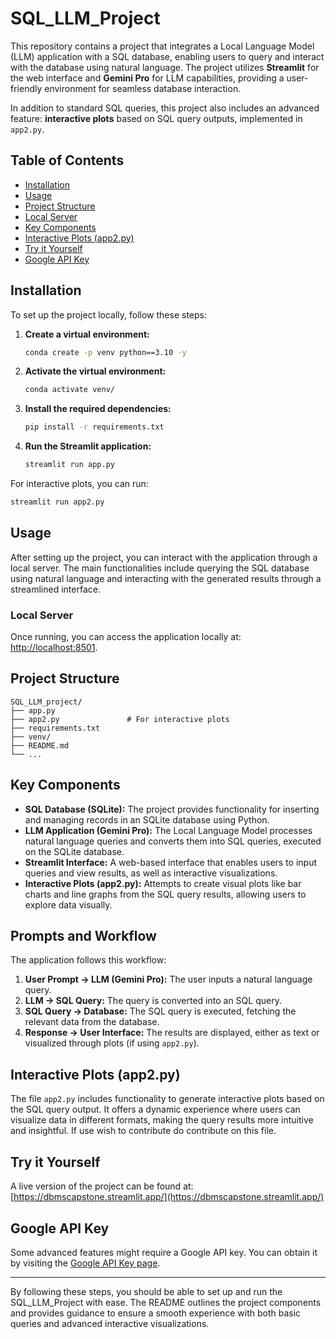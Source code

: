 # SQL_LLM_Project

This repository contains a project that integrates a Local Language Model (LLM) application with a SQL database, enabling users to query and interact with the database using natural language. The project utilizes **Streamlit** for the web interface and **Gemini Pro** for LLM capabilities, providing a user-friendly environment for seamless database interaction.

In addition to standard SQL queries, this project also includes an advanced feature: **interactive plots** based on SQL query outputs, implemented in `app2.py`.

## Table of Contents

- [Installation](#installation)
- [Usage](#usage)
- [Project Structure](#project-structure)
- [Local Server](#local-server)
- [Key Components](#key-components)
- [Interactive Plots (app2.py)](#interactive-plots-app2.py)
- [Try it Yourself](#try-it-yourself)
- [Google API Key](#google-api-key)

## Installation

To set up the project locally, follow these steps:

1. **Create a virtual environment:**
   ```sh
   conda create -p venv python==3.10 -y
   ```

2. **Activate the virtual environment:**
   ```sh
   conda activate venv/
   ```

3. **Install the required dependencies:**
   ```sh
   pip install -r requirements.txt
   ```

4. **Run the Streamlit application:**
   ```sh
   streamlit run app.py
   ```

For interactive plots, you can run:
```sh
streamlit run app2.py
```

## Usage

After setting up the project, you can interact with the application through a local server. The main functionalities include querying the SQL database using natural language and interacting with the generated results through a streamlined interface.

### Local Server

Once running, you can access the application locally at: [http://localhost:8501](http://localhost:8501).

## Project Structure

```
SQL_LLM_project/
├── app.py
├── app2.py               # For interactive plots
├── requirements.txt
├── venv/
├── README.md
└── ...
```

## Key Components

- **SQL Database (SQLite):** The project provides functionality for inserting and managing records in an SQLite database using Python.
- **LLM Application (Gemini Pro):** The Local Language Model processes natural language queries and converts them into SQL queries, executed on the SQLite database.
- **Streamlit Interface:** A web-based interface that enables users to input queries and view results, as well as interactive visualizations.
- **Interactive Plots (app2.py):** Attempts to create visual plots like bar charts and line graphs from the SQL query results, allowing users to explore data visually.

## Prompts and Workflow

The application follows this workflow:

1. **User Prompt -> LLM (Gemini Pro):** The user inputs a natural language query.
2. **LLM -> SQL Query:** The query is converted into an SQL query.
3. **SQL Query -> Database:** The SQL query is executed, fetching the relevant data from the database.
4. **Response -> User Interface:** The results are displayed, either as text or visualized through plots (if using `app2.py`).

## Interactive Plots (app2.py)

The file `app2.py` includes functionality to generate interactive plots based on the SQL query output. It offers a dynamic experience where users can visualize data in different formats, making the query results more intuitive and insightful. If use wish to contribute do contribute on this file.

## Try it Yourself

A live version of the project can be found at: [https://dbmscapstone.streamlit.app/](https://dbmscapstone.streamlit.app/)

## Google API Key

Some advanced features might require a Google API key. You can obtain it by visiting the [Google API Key page](https://aistudio.google.com/app/apikey).

---

By following these steps, you should be able to set up and run the SQL_LLM_Project with ease. The README outlines the project components and provides guidance to ensure a smooth experience with both basic queries and advanced interactive visualizations.
